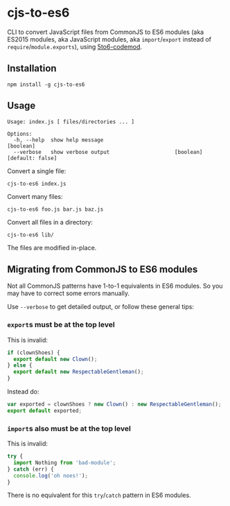 cjs-to-es6
======

CLI to convert JavaScript files from CommonJS to ES6 modules (aka ES2015 modules, aka JavaScript modules, aka `import`/`export` instead of `require`/`module.exports`), using [5to6-codemod](https://github.com/5to6/5to6-codemod).

Installation
---

    npm install -g cjs-to-es6

Usage
---

```
Usage: index.js [ files/directories ... ]

Options:
  -h, --help  show help message                                        [boolean]
  --verbose   show verbose output                     [boolean] [default: false]
```

Convert a single file:

    cjs-to-es6 index.js

Convert many files:

    cjs-to-es6 foo.js bar.js baz.js

Convert all files in a directory:

    cjs-to-es6 lib/
    
The files are modified in-place.

Migrating from CommonJS to ES6 modules
--------

Not all CommonJS patterns have 1-to-1 equivalents in ES6 modules.
So you may have to correct some errors manually.

Use `--verbose` to get detailed output, or follow these general tips:

### `export`s must be at the top level

This is invalid:

```js
if (clownShoes) {
  export default new Clown();
} else {
  export default new RespectableGentleman();
}
```

Instead do:

```js
var exported = clownShoes ? new Clown() : new RespectableGentleman();
export default exported;
```

### `import`s also must be at the top level

This is invalid:

```js
try {
  import Nothing from 'bad-module';
} catch (err) {
  console.log('oh noes!');
}
```

There is no equivalent for this `try`/`catch` pattern in ES6 modules.